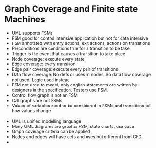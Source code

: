 # Graph Coverage and Finite state Machines  
* UML supports FSMs  
* FSM good for control intensive application but not for data intensive  
* FSM annotated with entry actions, exit actions, actions on transitions  
* Preconditions are conditions true for a transition to be take  
* Trigger is the event that causes a transition to take place  
* Node coverage: execute every state  
* Edge coverage: every transition  
* Edge pair coverage: execute every pair of transitions  
* Data flow coverage: No defs or uses in nodes. So data flow coverage not used. Logic used instead  
* FSM not used to model, only english statements are written by designers in the specification. Testers use FSM.  
* Control flow graph is not an FSM  
* Call graphs are not FSMs  
* Values of variables need to be considered in FSMs and transitions tell how values change  
&nbsp;
* UML is unified modelling language  
* Many UML diagrams are graphs: FSM, state charts, use case  
* Graph coverage criteria can be applied  
* Nodes and edges will have defs and uses but different from CFG  
* 
